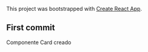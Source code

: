 This project was bootstrapped with [Create React App](https://github.com/facebook/create-react-app).

## First commit
Componente Card creado

